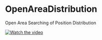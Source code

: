# OpenAreaDistribution
Open Area Searching of Position Distribution 

[![Watch the video](https://img.youtube.com/vi/eN2CE5BJplg/maxresdefault.jpg)](https://youtu.be/eN2CE5BJplg)
